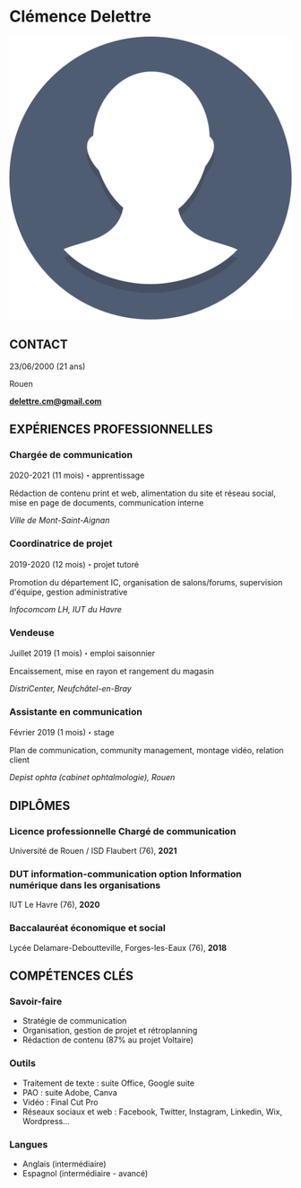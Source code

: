 # Clémence Delettre

![Profile picture.](/icon.png)

## CONTACT
23/06/2000 (21 ans)

Rouen

**delettre.cm@gmail.com**

## EXPÉRIENCES PROFESSIONNELLES

### Chargée de communication
2020-2021 (11 mois)・apprentissage

Rédaction de contenu print et web, alimentation du site et réseau social, mise en page de documents, communication interne

*Ville de Mont-Saint-Aignan*

### Coordinatrice de projet
2019-2020 (12 mois)・projet tutoré

Promotion du département IC, organisation de salons/forums, supervision d'équipe, gestion administrative

*Infocomcom LH, IUT du Havre*

### Vendeuse
Juillet 2019 (1 mois)・emploi saisonnier

Encaissement, mise en rayon et rangement du magasin

*DistriCenter, Neufchâtel-en-Bray*

### Assistante en communication
Février 2019 (1 mois)・stage

Plan de communication, community management, montage vidéo, relation client

*Depist ophta (cabinet ophtalmologie), Rouen*

## DIPLÔMES

### Licence professionnelle Chargé de communication
Université de Rouen / ISD Flaubert (76), **2021**

### DUT information-communication option Information numérique dans les organisations
IUT Le Havre (76), **2020**

### Baccalauréat économique et social 
Lycée Delamare-Deboutteville, Forges-les-Eaux (76), **2018**

## COMPÉTENCES CLÉS
### Savoir-faire
- Stratégie de communication
- Organisation, gestion de projet et rétroplanning
- Rédaction de contenu (87% au projet Voltaire)

### Outils
- Traitement de texte : suite Office, Google suite
- PAO : suite Adobe, Canva
- Vidéo : Final Cut Pro
- Réseaux sociaux et web : Facebook, Twitter, Instagram, Linkedin, Wix, Wordpress...

### Langues
- Anglais (intermédiaire)
- Espagnol (intermédiaire - avancé)





